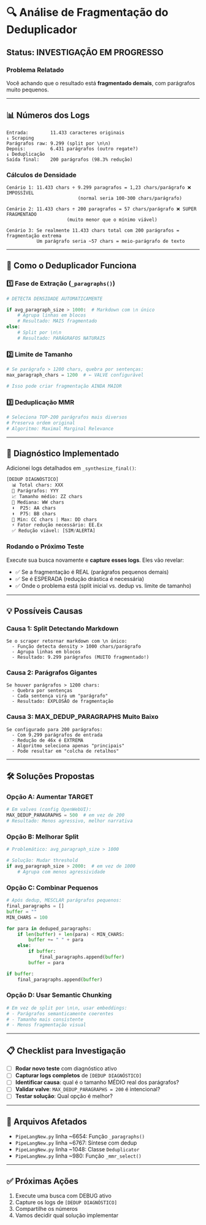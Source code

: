# 🔍 Análise de Fragmentação do Deduplicador

## Status: INVESTIGAÇÃO EM PROGRESSO

### Problema Relatado
Você achando que o resultado está **fragmentado demais**, com parágrafos muito pequenos.

---

## 📊 Números dos Logs

```
Entrada:        11.433 caracteres originais
↓ Scraping
Parágrafos raw: 9.299 (split por \n\n)
Depois:         6.431 parágrafos (outro regate?)
↓ Deduplicação
Saída final:    200 parágrafos (98.3% redução)
```

### Cálculos de Densidade

```
Cenário 1: 11.433 chars ÷ 9.299 paragrafos = 1,23 chars/parágrafo ❌ IMPOSSÍVEL
                          (normal seria 100-300 chars/parágrafo)

Cenário 2: 11.433 chars ÷ 200 paragrafos = 57 chars/parágrafo ❌ SUPER FRAGMENTADO
                      (muito menor que o mínimo viável)
                      
Cenário 3: Se realmente 11.433 chars total com 200 parágrafos = fragmentação extrema
           Um parágrafo seria ~57 chars = meio-parágrafo de texto
```

---

## 🔧 Como o Deduplicador Funciona

### 1️⃣ **Fase de Extração** (`_paragraphs()`)

```python
# DETECTA DENSIDADE AUTOMATICAMENTE

if avg_paragraph_size > 1000:  # Markdown com \n único
    # Agrupa linhas em blocos
    # Resultado: MAIS fragmentado
else:
    # Split por \n\n
    # Resultado: PARÁGRAFOS NATURAIS
```

### 2️⃣ **Limite de Tamanho**

```python
# Se parágrafo > 1200 chars, quebra por sentenças:
max_paragraph_chars = 1200  # ← VALVE configurável

# Isso pode criar fragmentação AINDA MAIOR
```

### 3️⃣ **Deduplicação MMR**

```python
# Seleciona TOP-200 parágrafos mais diversos
# Preserva ordem original
# Algoritmo: Maximal Marginal Relevance
```

---

## 🎯 Diagnóstico Implementado

Adicionei logs detalhados em `_synthesize_final()`:

```python
[DEDUP DIAGNÓSTICO]
  📊 Total chars: XXX
  📝 Parágrafos: YYY
  📈 Tamanho médio: ZZ chars
  📍 Mediana: WW chars
  ⬇️  P25: AA chars
  ⬆️  P75: BB chars
  🔸 Min: CC chars | Max: DD chars
  ⚡ Fator redução necessário: EE.Ex
  ✅ Redução viável: [SIM/ALERTA]
```

### Rodando o Próximo Teste

Execute sua busca novamente e **capture esses logs**. Eles vão revelar:

- ✅ Se a fragmentação é REAL (parágrafos pequenos demais)
- ✅ Se é ESPERADA (redução drástica é necessária)
- ✅ Onde o problema está (split inicial vs. dedup vs. limite de tamanho)

---

## 💡 Possíveis Causas

### Causa 1: Split Detectando Markdown
```
Se o scraper retornar markdown com \n único:
  - Função detecta density > 1000 chars/parágrafo
  - Agrupa linhas em blocos
  - Resultado: 9.299 parágrafos (MUITO fragmentado!)
```

### Causa 2: Parágrafos Gigantes
```
Se houver parágrafos > 1200 chars:
  - Quebra por sentenças
  - Cada sentença vira um "parágrafo"
  - Resultado: EXPLOSÃO de fragmentação
```

### Causa 3: MAX_DEDUP_PARAGRAPHS Muito Baixo
```
Se configurado para 200 parágrafos:
  - Com 9.299 parágrafos de entrada
  - Redução de 46x é EXTREMA
  - Algoritmo seleciona apenas "principais"
  - Pode resultar em "colcha de retalhos"
```

---

## 🛠️ Soluções Propostas

### Opção A: Aumentar TARGET
```python
# Em valves (config OpenWebUI):
MAX_DEDUP_PARAGRAPHS = 500  # em vez de 200
# Resultado: Menos agressivo, melhor narrativa
```

### Opção B: Melhorar Split
```python
# Problemático: avg_paragraph_size > 1000

# Solução: Mudar threshold
if avg_paragraph_size > 2000:  # em vez de 1000
    # Agrupa com menos agressividade
```

### Opção C: Combinar Pequenos
```python
# Após dedup, MESCLAR parágrafos pequenos:
final_paragraphs = []
buffer = ""
MIN_CHARS = 100

for para in deduped_paragraphs:
    if len(buffer) + len(para) < MIN_CHARS:
        buffer += " " + para
    else:
        if buffer:
            final_paragraphs.append(buffer)
        buffer = para

if buffer:
    final_paragraphs.append(buffer)
```

### Opção D: Usar Semantic Chunking
```python
# Em vez de split por \n\n, usar embeddings:
# - Parágrafos semanticamente coerentes
# - Tamanho mais consistente
# - Menos fragmentação visual
```

---

## 📋 Checklist para Investigação

- [ ] **Rodar novo teste** com diagnóstico ativo
- [ ] **Capturar logs completos** de `[DEDUP DIAGNÓSTICO]`
- [ ] **Identificar causa**: qual é o tamanho MÉDIO real dos parágrafos?
- [ ] **Validar valve**: `MAX_DEDUP_PARAGRAPHS = 200` é intencional?
- [ ] **Testar solução**: Qual opção é melhor?

---

## 🔗 Arquivos Afetados

- `PipeLangNew.py` linha ~6654: Função `_paragraphs()`
- `PipeLangNew.py` linha ~6767: Síntese com dedup
- `PipeLangNew.py` linha ~1048: Classe `Deduplicator`
- `PipeLangNew.py` linha ~980: Função `_mmr_select()`

---

## ✅ Próximas Ações

1. Execute uma busca com DEBUG ativo
2. Capture os logs de `[DEDUP DIAGNÓSTICO]`
3. Compartilhe os números
4. Vamos decidir qual solução implementar
